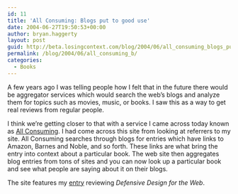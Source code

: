 ```yaml
---
id: 11
title: 'All Consuming: Blogs put to good use'
date: 2004-06-27T19:50:53+00:00
author: bryan.haggerty
layout: post
guid: http://beta.losingcontext.com/blog/2004/06/all_consuming_blogs_put_to_good_use.php
permalink: /blog/2004/06/all_consuming_b/
categories:
  - Books
---
```

A few years ago I was telling people how I felt that in the future there would be aggregator services which would search the web&#8217;s blogs and analyze them for topics such as movies, music, or books. I saw this as a way to get real reviews from regular people.

I think we&#8217;re getting closer to that with a service I came across today known as [All Consuming](http://www.allconsuming.net/). I had come across this site from looking at referrers to my site. All Consuming searches through blogs for entries which have links to Amazon, Barnes and Noble, and so forth. These links are what bring the entry into context about a particular book. The web site then aggregates blog entries from tons of sites and you can now look up a particular book and see what people are saying about it on their blogs.

The site features my [entry](http://allconsuming.net/item.cgi?isbn=073571410X "See my entry featured") reviewing _Defensive Design for the Web_.